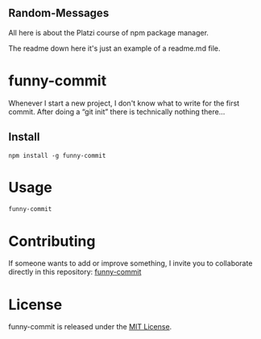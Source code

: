 ## Random-Messages

All here is about the Platzi course of npm package manager.

The readme down here it's just an example of a readme.md file.

# funny-commit

Whenever I start a new project, I don't know what to write for the first commit. After doing a “git init” there is technically nothing there...

## Install

```npm
npm install -g funny-commit
```

# Usage

```bash
funny-commit
```

# Contributing
If someone wants to add or improve something, I invite you to collaborate directly in this repository: [funny-commit](https://github.com/gndx/funny-initial-git-commit/)

# License
funny-commit is released under the [MIT License](https://opensource.org/licenses/MIT).